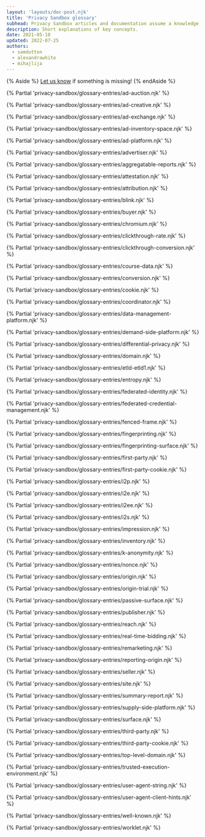 ```yaml
--- 
layout: 'layouts/doc-post.njk' 
title: 'Privacy Sandbox glossary' 
subhead: Privacy Sandbox articles and documentation assume a knowledge of concepts from privacy, advertising, and web development. This glossary explains key terms. 
description: Short explanations of key concepts.
date: 2021-05-18
updated: 2022-07-25 
authors:
  - samdutton
  - alexandrawhite
  - mihajlija
---
```




{% Aside %}
[Let us know](https://github.com/GoogleChrome/developer.chrome.com/issues/new?assignees=&labels=feature+request&template=feature_request.md&title=)
if something is missing!
{% endAside %}

{% Partial 'privacy-sandbox/glossary-entries/ad-auction.njk' %}


{% Partial 'privacy-sandbox/glossary-entries/ad-creative.njk' %}


{% Partial 'privacy-sandbox/glossary-entries/ad-exchange.njk' %}


{% Partial 'privacy-sandbox/glossary-entries/ad-inventory-space.njk' %}


{% Partial 'privacy-sandbox/glossary-entries/ad-platform.njk' %}


{% Partial 'privacy-sandbox/glossary-entries/advertiser.njk' %}


{% Partial 'privacy-sandbox/glossary-entries/aggregatable-reports.njk' %}

{% Partial 'privacy-sandbox/glossary-entries/attestation.njk' %}

{% Partial 'privacy-sandbox/glossary-entries/attribution.njk' %}

{% Partial 'privacy-sandbox/glossary-entries/blink.njk' %}

{% Partial 'privacy-sandbox/glossary-entries/buyer.njk' %}

{% Partial 'privacy-sandbox/glossary-entries/chromium.njk' %}

{% Partial 'privacy-sandbox/glossary-entries/clickthrough-rate.njk' %}

{% Partial 'privacy-sandbox/glossary-entries/clickthrough-conversion.njk' %}

{% Partial 'privacy-sandbox/glossary-entries/course-data.njk' %}

{% Partial 'privacy-sandbox/glossary-entries/conversion.njk' %}

{% Partial 'privacy-sandbox/glossary-entries/cookie.njk' %}

{% Partial 'privacy-sandbox/glossary-entries/coordinator.njk' %}

{% Partial 'privacy-sandbox/glossary-entries/data-management-platform.njk' %}

{% Partial 'privacy-sandbox/glossary-entries/demand-side-platform.njk' %}

{% Partial 'privacy-sandbox/glossary-entries/differential-privacy.njk' %}

{% Partial 'privacy-sandbox/glossary-entries/domain.njk' %}

{% Partial 'privacy-sandbox/glossary-entries/etld-etld1.njk' %}

{% Partial 'privacy-sandbox/glossary-entries/entropy.njk' %}

{% Partial 'privacy-sandbox/glossary-entries/federated-identity.njk' %}

{% Partial 'privacy-sandbox/glossary-entries/federated-credential-management.njk' %}

{% Partial 'privacy-sandbox/glossary-entries/fenced-frame.njk' %}

{% Partial 'privacy-sandbox/glossary-entries/fingerprinting.njk' %}

{% Partial 'privacy-sandbox/glossary-entries/fingerprinting-surface.njk' %}

{% Partial 'privacy-sandbox/glossary-entries/first-party.njk' %}

{% Partial 'privacy-sandbox/glossary-entries/first-party-cookie.njk' %}

{% Partial 'privacy-sandbox/glossary-entries/i2p.njk' %}

{% Partial 'privacy-sandbox/glossary-entries/i2e.njk' %}

{% Partial 'privacy-sandbox/glossary-entries/i2ee.njk' %}

{% Partial 'privacy-sandbox/glossary-entries/i2s.njk' %}

{% Partial 'privacy-sandbox/glossary-entries/impression.njk' %}

{% Partial 'privacy-sandbox/glossary-entries/inventory.njk' %}

{% Partial 'privacy-sandbox/glossary-entries/k-anonymity.njk' %}

{% Partial 'privacy-sandbox/glossary-entries/nonce.njk' %}

{% Partial 'privacy-sandbox/glossary-entries/origin.njk' %}

{% Partial 'privacy-sandbox/glossary-entries/origin-trial.njk' %}

{% Partial 'privacy-sandbox/glossary-entries/passive-surface.njk' %}

{% Partial 'privacy-sandbox/glossary-entries/publisher.njk' %}

{% Partial 'privacy-sandbox/glossary-entries/reach.njk' %}

{% Partial 'privacy-sandbox/glossary-entries/real-time-bidding.njk' %}

{% Partial 'privacy-sandbox/glossary-entries/remarketing.njk' %}

{% Partial 'privacy-sandbox/glossary-entries/reporting-origin.njk' %}

{% Partial 'privacy-sandbox/glossary-entries/seller.njk' %}

{% Partial 'privacy-sandbox/glossary-entries/site.njk' %}

{% Partial 'privacy-sandbox/glossary-entries/summary-report.njk' %}

{% Partial 'privacy-sandbox/glossary-entries/supply-side-platform.njk' %}

{% Partial 'privacy-sandbox/glossary-entries/surface.njk' %}

{% Partial 'privacy-sandbox/glossary-entries/third-party.njk' %}

{% Partial 'privacy-sandbox/glossary-entries/third-party-cookie.njk' %}

{% Partial 'privacy-sandbox/glossary-entries/top-level-domain.njk' %}

{% Partial 'privacy-sandbox/glossary-entries/trusted-execution-environment.njk' %}

{% Partial 'privacy-sandbox/glossary-entries/user-agent-string.njk' %}

{% Partial 'privacy-sandbox/glossary-entries/user-agent-client-hints.njk' %}

{% Partial 'privacy-sandbox/glossary-entries/well-known.njk' %}

{% Partial 'privacy-sandbox/glossary-entries/worklet.njk' %}
